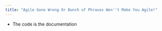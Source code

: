 ```yaml
---
title: "Agile Gone Wrong Or Bunch of Phrases Won''t Make You Agile!"
---
```

* The code is the documentation
